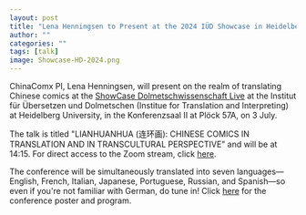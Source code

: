 ```yaml
---
layout: post
title: "Lena Henningsen to Present at the 2024 IÜD Showcase in Heidelberg on 3 July"
author: ""
categories: ""
tags: [talk]
image: Showcase-HD-2024.png
---
```


ChinaComx PI, Lena Henningsen, will present on the realm of translating Chinese comics at the [ShowCase Dolmetschwissenschaft Live](https://www.uni-heidelberg.de/fakultaeten/neuphil/iask/sued/imstudium/showcase_fachkonferenz.html) at the Institut für Übersetzen und Dolmetschen (Institue for Translation and Interpreting) at Heidelberg University, in the Konferenzsaal II at Plöck 57A, on 3 July. 

The talk is titled "LIANHUANHUA (连环画): CHINESE COMICS IN TRANSLATION AND IN TRANSCULTURAL PERSPECTIVE" and will be at 14:15. For direct access to the Zoom stream, click [here](https://us06web.zoom.us/j/88926559960?pwd=VgfTLktNIfHUfNfzSpQ1lM4hSsvAmi.1). 

The conference will be simultaneously translated into seven languages—English, French, Italian, Japanese, Portuguese, Russian, and Spanish—so even if you're not familiar with German, do tune in! Click [here](assets/img/Showcase-HD-2024.pdf) for the conference poster and program. 
